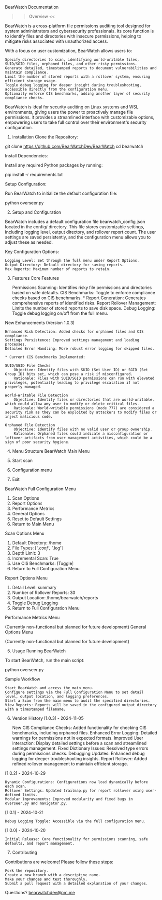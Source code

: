 BearWatch Documentation
>> Overview <<

BearWatch is a cross-platform file permissions auditing tool designed for system administrators and cybersecurity professionals. Its core function is to identify files and directories with insecure permissions, helping to mitigate risks associated with unauthorized access.

With a focus on user customization, BearWatch allows users to:

    Specify directories to scan, identifying world-writable files, SUID/SGID files, orphaned files, and other risky permissions.
    Generate detailed, timestamped reports to document vulnerabilities and maintain compliance.
    Limit the number of stored reports with a rollover system, ensuring efficient storage usage.
    Toggle debug logging for deeper insight during troubleshooting, accessible directly from the configuration menu.
    Optionally enforce CIS benchmarks, adding another layer of security compliance checks.

BearWatch is ideal for security auditing on Linux systems and WSL environments, giving users the power to proactively manage file permissions. It provides a streamlined interface with customizable options, empowering users to take full control over their environment's security configuration.

1. Installation
Clone the Repository:

git clone https://github.com/BearWatchDev/BearWatch
cd bearwatch

Install Dependencies:

Install any required Python packages by running:

pip install -r requirements.txt

Setup Configuration:

Run BearWatch to initialize the default configuration file:

python overseer.py

2. Setup and Configuration

BearWatch includes a default configuration file bearwatch_config.json located in the config/ directory. This file stores customizable settings, including logging level, output directory, and rollover report count. The user settings are saved persistently, and the configuration menu allows you to adjust these as needed.

Key Configuration Options:

    Logging Level: Set through the full menu under Report Options.
    Output Directory: Default directory for saving reports.
    Max Reports: Maximum number of reports to retain.
    
3. Features
Core Features

    Permissions Scanning: Identifies risky file permissions and directories based on safe defaults.
    CIS Benchmarks: Toggle to enforce compliance checks based on CIS benchmarks. *
    Report Generation: Generates comprehensive reports of identified risks.
    Report Rollover Management: Limits the number of stored reports to save disk space.
    Debug Logging: Toggle debug logging on/off from the full menu.

New Enhancements (Version 1.0.3)

    Enhanced Risk Detection: Added checks for orphaned files and CIS compliance.
    Settings Persistence: Improved settings management and loading processes.
    Detailed Error Handling: More robust error logging for skipped files.

    * Current CIS Benchmarks Implemented:

    SUID/SGID File Checks
        Objective: Identify files with SUID (Set User ID) or SGID (Set Group ID) bits set, which can pose a risk if misconfigured.
        Rationale: Files with SUID/SGID permissions can run with elevated privileges, potentially leading to privilege escalation if not properly managed.

    World-Writable File Detection
        Objective: Identify files or directories that are world-writable, which could allow any user to modify or delete critical files.
        Rationale: World-writable permissions (mode 777) are considered a security risk as they can be exploited by attackers to modify files or inject malicious code.

    Orphaned File Detection
        Objective: Identify files with no valid user or group ownership.
        Rationale: Orphaned files could indicate a misconfiguration or leftover artifacts from user management activities, which could be a sign of poor security hygiene.

4. Menu Structure
BearWatch Main Menu

1. Start scan
2. Configuration menu
0. Exit

BearWatch Full Configuration Menu

1. Scan Options
2. Report Options
3. Performance Metrics
4. General Options
5. Reset to Default Settings
0. Return to Main Menu

Scan Options Menu

1. Default Directory: /home
2. File Types: ['*.conf', '*.log']
3. Depth Limit: 3
4. Incremental Scan: True
5. Use CIS Benchmarks: [Toggle]
0. Return to Full Configuration Menu

Report Options Menu

1. Detail Level: summary
2. Number of Rollover Reports: 30
3. Output Location: /home/bearwatch/reports
4. Toggle Debug Logging
0. Return to Full Configuration Menu

Performance Metrics Menu

(Currently non-functional but planned for future development)
General Options Menu

(Currently non-functional but planned for future development)

5. Usage
Running BearWatch

To start BearWatch, run the main script:

python overseer.py

Sample Workflow

    Start BearWatch and access the main menu.
    Configure settings via the Full Configuration Menu to set detail level, output location, and logging preferences.
    Start a Scan from the main menu to audit the specified directories.
    View Reports: Reports will be saved in the configured output directory with a timestamped filename.

6. Version History
[1.0.3] - 2024-11-05

    New CIS Compliance Checks: Added functionality for checking CIS benchmarks, including orphaned files.
    Enhanced Error Logging: Detailed warnings for permissions not in expected formats.
    Improved User Interaction: Display detailed settings before a scan and streamlined settings management.
    Fixed Dictionary Issues: Resolved type errors during permissions checks.
    Debugging Updates: Enhanced debug logging for deeper troubleshooting insights.
    Report Rollover: Added refined rollover management to maintain efficient storage.

[1.0.2] - 2024-10-29

    Dynamic Configurations: Configurations now load dynamically before each scan.
    Rollover Settings: Updated trailmap.py for report rollover using user-defined limits.
    Modular Improvements: Improved modularity and fixed bugs in overseer.py and navigator.py.

[1.0.1] - 2024-10-21

    Debug Logging Toggle: Accessible via the full configuration menu.

[1.0.0] - 2024-10-20

    Initial Release: Core functionality for permissions scanning, safe defaults, and report management.

7. Contributing

Contributions are welcome! Please follow these steps:

    Fork the repository.
    Create a new branch with a descriptive name.
    Make your changes and test thoroughly.
    Submit a pull request with a detailed explanation of your changes.

Questions? bearwatchdev@pm.me
